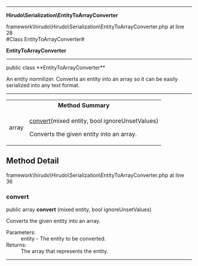 
- - -

**Hirudo\Serialization\EntityToArrayConverter**
<div class="location">framework\hirudo\Hirudo\Serialization\EntityToArrayConverter.php at line 28</div>
#Class EntityToArrayConverter#

**EntityToArrayConverter**


- - -

<p class="signature">public  class **EntityToArrayConverter**</p>

<div class="comment" id="overview_description"><p>An entity normilizer. Converts an entity into an array so it can be easily
serialized into any text format.</p></div>


- - -

<table id="summary_method">
<tr><th colspan="2">Method Summary</th></tr>
<tr>
<td class="type">  array</td>
<td class="description"><p class="name"><a href="#convert">convert</a>(mixed entity, bool ignoreUnsetValues)</p><p class="description">Converts the given entity into an array.</p></td>
</tr>
</table>

<h2 id="detail_method">Method Detail</h2>
<div class="location">framework\hirudo\Hirudo\Serialization\EntityToArrayConverter.php at line 36</div>
<h3 id="convert()">convert</h3>

public  array **convert** (mixed entity, bool ignoreUnsetValues)<div class="details">
<p>Converts the given entity into an array.</p><dl>
<dt>Parameters:</dt>
<dd>entity - The entity to be converted.</dd>
<dt>Returns:</dt>
<dd>The array that represents the entity.</dd>
</dl>
</div>

- - -

